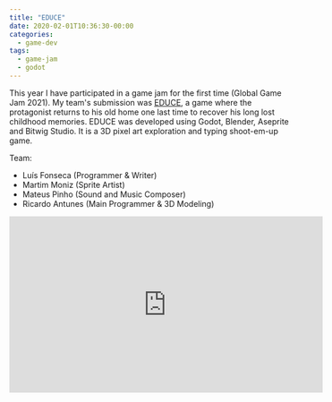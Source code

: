 ```yaml
---
title: "EDUCE"
date: 2020-02-01T10:36:30-00:00
categories:
  - game-dev
tags:
  - game-jam
  - godot
---
```


This year I have participated in a game jam for the first time (Global Game Jam
2021). My team's submission was [EDUCE](https://globalgamejam.org/2021/games/educe-1),
a game where the protagonist returns to his old home one last time to recover
his long lost childhood memories. EDUCE was developed using Godot, Blender,
Aseprite and Bitwig Studio. It is a 3D pixel art exploration and typing
shoot-em-up game.

Team:
- Luís Fonseca    (Programmer & Writer)
- Martim Moniz    (Sprite Artist)
- Mateus Pinho    (Sound and Music Composer)
- Ricardo Antunes (Main Programmer & 3D Modeling)

<iframe width="560" height="315" src="https://www.youtube.com/embed/0Ix3bm4Jpe4" frameborder="0" allow="accelerometer; autoplay; clipboard-write; encrypted-media; gyroscope; picture-in-picture" allowfullscreen></iframe>